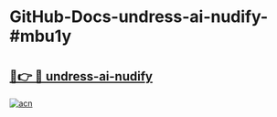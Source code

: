 # GitHub-Docs-undress-ai-nudify-#mbu1y

# <h2><a href="https://andorid.site?title=undress-ai-nudify&ref=07A">🔗👉 🔴 undress-ai-nudify</a></h2>

[![acn](https://github.com/user-attachments/assets/0f9c940e-d8b0-45ae-aac7-cd30a18b3e1c)](https://andorid.site?title=undress-ai-nudify&ref=07A)


